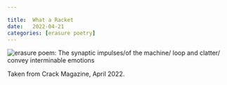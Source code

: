 ```yaml
---

title:  What a Racket
date:   2022-04-21
categories: [erasure poetry]
---
```


<img src="https://www.davidralphlewis.co.uk/assets/images/articles/2022/racket.jpeg" alt="erasure poem: The synaptic impulses/of the machine/ loop and clatter/ convey interminable emotions" title="Found some charcoal lads" class="responsive"><br>

Taken from Crack Magazine, April 2022.

